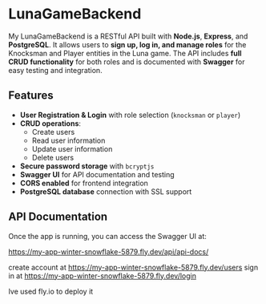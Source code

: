 # LunaGameBackend

My LunaGameBackend is a RESTful API built with **Node.js**, **Express**, and **PostgreSQL**. It allows users to **sign up, log in, and manage roles** for the Knocksman and Player entities in the Luna game. The API includes **full CRUD functionality** for both roles and is documented with **Swagger** for easy testing and integration.

## Features

- **User Registration & Login** with role selection (`knocksman` or `player`)
- **CRUD operations**:
  - Create users
  - Read user information
  - Update user information
  - Delete users
- **Secure password storage** with `bcryptjs`
- **Swagger UI** for API documentation and testing
- **CORS enabled** for frontend integration
- **PostgreSQL database** connection with SSL support

## API Documentation

Once the app is running, you can access the Swagger UI at:

https://my-app-winter-snowflake-5879.fly.dev/api/api-docs/

create account at
https://my-app-winter-snowflake-5879.fly.dev/users
sign in at
https://my-app-winter-snowflake-5879.fly.dev/login

Ive used fly.io to deploy it
